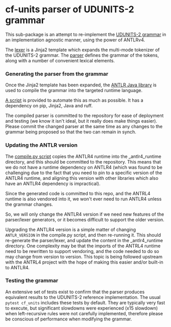 # cf-units parser of UDUNITS-2 grammar

This sub-package is an attempt to re-implement the
[UDUNITS-2 grammar](https://www.unidata.ucar.edu/software/udunits/udunits-2.0.4/udunits2lib.html#Grammar)
in an implementation agnostic manner, using the power of ANTLRv4.

The [lexer](udunits2Lexer.g4.jinja) is a Jinja2 template which expands
the multi-mode tokenizer of the UDUNITS-2 grammar.
The [parser](udunits2Parser.g4) defines the grammar of the tokens, along with
a number of convenient lexical elements.

### Generating the parser from the grammar

Once the Jinja2 template has been expanded, the
[ANTLR Java library](https://github.com/antlr/antlr4) is used to
compile the grammar into the targeted runtime language.

[A script](compile.py) is provided to automate this as much as possible.
It has a dependency on pip, Jinja2, Java and ruff.

The compiled parser is committed to the repository for ease of
deployment and testing (we know it isn't ideal, but it really does make things easier).
Please commit the changed parser at the same time as any
changes to the grammar being proposed so that the two can remain in synch.

### Updating the ANTLR version

The [compile.py script](compile.py) copies the ANTLR4 runtime into the _antlr4_runtime
directory, and this should be committed to the repository. This means that we do not
have a runtime dependency on ANTLR4 (which was found to be challenging due to the
fact that you need to pin to a specific version of the ANTLR4 runtime, and aligning
this version with other libraries which also have an ANTLR4 dependency is impractical).

Since the generated code is committed to this repo, and the ANTRL4 runtime is also vendored into it, we won't ever need to run ANTLR4 unless the grammar changes.

So, we will  only change the ANTLR4 version if we need new features of the
parser/lexer generators, or it becomes difficult to support the older version.

Upgrading the ANTLR4 version is a simple matter of changing `ANTLR_VERSION` in the compile.py
script, and then re-running it. This should re-generate the parser/lexer, and update
the content in the _antlr4_runtime directory. One complexity may be that the imports
of the ANTRL4 runtime need to be rewritten to support vendoring, and the code needed
to do so may change from version to version. This topic is being followed upstream
with the ANTRL4 project with the hope of making this easier and/or built-in to ANTLR4.

### Testing the grammar

An extensive set of tests exist to confirm that the parser produces equivalent results
to the UDUNITS-2 reference implementation.
The usual ``pytest cf_units`` includes these tests by default.
They are typically very fast to execute, but significant slowdowns were experienced
(x15 slowdown) when left-recursive rules were not carefully implemented, therefore please
be conscious of performance when modifying the grammar.
